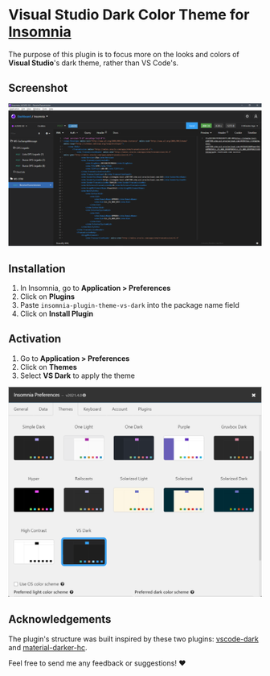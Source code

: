 # Visual Studio Dark Color Theme for [Insomnia](http://insomnia.rest)

The purpose of this plugin is to focus more on the looks and colors of **Visual Studio**'s dark theme, rather than VS Code's.

## Screenshot

![screenshot1](./img/ss1.png?raw=true)

## Installation

1. In Insomnia, go to **Application > Preferences**
2. Click on **Plugins**
3. Paste `insomnia-plugin-theme-vs-dark` into the package name field
4. Click on **Install Plugin**

## Activation

1. Go to **Application > Preferences**
2. Click on **Themes**
3. Select **VS Dark** to apply the theme

![screenshot2](./img/ss2.png?raw=true)

## Acknowledgements

The plugin's structure was built inspired by these two plugins: [vscode-dark](https://github.com/mxrck/insomnia-plugin-theme-vscode-dark) and [material-darker-hc](https://github.com/swaj/insomnia-plugin-material-darker-hc-theme).

Feel free to send me any feedback or suggestions! ❤
